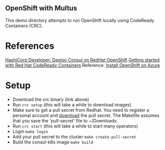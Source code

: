 ## OpenShift with Multus


This demo directory attempts to run OpenShift locally using CodeReady Containers (CRC).

# References

[HashiCorp Developer: Deploy Consul on RedHat OpenShift](https://developer.hashicorp.com/consul/tutorials/kubernetes/kubernetes-openshift-red-hat)
[Getting started with Red Hat CodeReady Containers](https://access.redhat.com/documentation/en-us/red_hat_codeready_containers/1.0/html/getting_started_guide/getting-started-with-codeready-containers_gsg)
Reference: [Install OpenShift on Azure](https://gist.github.com/david-yu/9a636d909bc45efe072968c37dc8c615)


# Setup

- Download the crc binary (link above)
- Run `crc setup` (this will take a while to download images)
- Make sure to get a pull secret from Redhat. You need to register a personal account and [download](https://console.redhat.com/openshift/create/local) the pull secret. The Makefile assumes that you save the 'pull-secret' file to ~/Downloads.
- Run `crc start` (this will take a while to start many operators)
- Login `make login`
- Add your pull secret to the cluster `make create-pull-secret`
- Build the consul-k8s image `make build`
